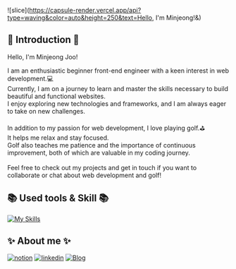 <div align = left>

![slice](https://capsule-render.vercel.app/api?type=waving&color=auto&height=250&text=Hello, I'm Minjeong!&)

## 🙌 Introduction 🙌
Hello, I'm Minjeong Joo!

I am an enthusiastic beginner front-end engineer with a keen interest in web development.💻</br>
Currently, I am on a journey to learn and master the skills necessary to build beautiful and functional websites. </br>
I enjoy exploring new technologies and frameworks, and I am always eager to take on new challenges.</br>

In addition to my passion for web development, I love playing golf.⛳️</br>
It helps me relax and stay focused. </br>
Golf also teaches me patience and the importance of continuous improvement, both of which are valuable in my coding journey.</br>
</br>
Feel free to check out my projects and get in touch if you want to collaborate or chat about web development and golf!

## 📚 Used tools & Skill 📚

[![My Skills](https://skillicons.dev/icons?i=git,js,html,css,react,vscode)](https://skillicons.dev)



## ✨ About me ✨
[![notion](https://img.shields.io/badge/notion-000000?style=for-the-badge&logo=notion&logoColor=white)](https://www.notion.so/c54f2f1549714636b09debb086bf690d?pvs=4)
[![linkedin](https://img.shields.io/badge/linkedin-0A66C2?style=for-the-badge&logo=linkedin&logoColor=white)](https://www.linkedin.com/in/minjeong-joo-968bbb291/)
[![Blog](https://img.shields.io/badge/Blog-03C75A?style=for-the-badge&logo=Naver&logoColor=white)](https://blog.naver.com/ming__ddo)



</div>

